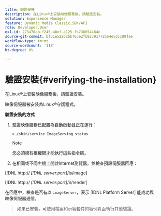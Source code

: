 ```yaml
---
title: 驗證安裝
description: 在Linux®上安裝映像服務後，請驗證安裝。
solution: Experience Manager
feature: Dynamic Media Classic,SDK/API
role: Developer,User
exl-id: 273478ab-f245-48ef-a125-fb738054484e
source-git-commit: bf31e5226cbb763e2fb82391772b64e5d5c89fae
workflow-type: tm+mt
source-wordcount: '118'
ht-degree: 0%

---
```


# 驗證安裝{#verifying-the-installation}

在Linux®上安裝映像服務後，請驗證安裝。

映像伺服器被安裝為Linux®守護程式。

**驗證安裝的方式**

1. 驗證映像服務已配置為自動啟動且正在運行：

   `> /sbin/service ImageServing status`

   >[!NOTE]
   >
   >您必須擁有根權限才能執行這些指令碼。

1. 在相同或不同主機上開啟Internet瀏覽器，並檢查預設伺服器回應：

[!DNL http:// *[!DNL server:port]*/is/image]

[!DNL  http:// *[!DNL server:port]*/ir/render]

在回應中，檢查是否有以 `imageServer`，表示 [!DNL Platform Server] 能成功與映像伺服器通信。

>如果已安裝，可使用檔案和示範套件的範例頁面執行其他驗證。
